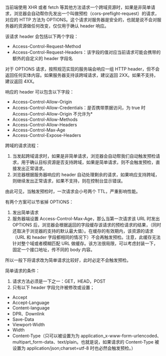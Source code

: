 当前端使用 XHR 或者 fetch 等其他方法请求一个跨域资源时，如果是非简单请求，浏览器会自动帮你先发出一个叫做预检（cors-preflight-request）的请求，对应的 HTTP 方法为 OPTIONS。这个请求对服务器是安全的，也就是说不会对服务器的资源做任何改变，仅仅用于确认 header 响应。

该请求 header 会包括以下两个字段：

- Access-Control-Request-Method
- Access-Control-Request-Headers：该字段的值对应当前请求可能会携带的额外的自定义的 header 字段名

对于 OPTIONS 请求，按照规范实现的服务端会响应一组 HTTP header，但不会返回任何实体内容。如果服务器支持该跨域请求，建议返回 2XX。如果不支持，建议返回 4XX。

响应的 header 可以包含以下字段：

- Access-Control-Allow-Origin
- Access-Control-Allow-Credentials：是否携带票据访问，为 true 时 Access-Control-Allow-Origin 不允许为\*
- Access-Control-Allow-Methods
- Access-Control-Allow-Headers
- Access-Control-Max-Age
- Access-Control-Expose-Headers

跨域的请求流程：

1. 当发起跨域请求时，如果是非简单请求，浏览器会自动帮我们自动触发预检请求，用于确认目标资源是否支持跨域，如果是简单请求，则不会触发预检，直接发出正常请求。
2. 浏览器根据服务器响应的 header 自动处理剩余的请求，如果响应支持跨域，则继续发出正常请求，如果不支持，则在控制台显示错误。

由此可见，当触发预检时，一次请求会小号两个 TTL，严重影响性能。

有两个方案可以节省掉 OPTIONS：

1. 发出简单请求
2. 服务器端设置 Access-Control-Max-Age，那么当第一次请求该 URL 时发出 OPTIONS 后，浏览器会根据返回的字段缓存该请求的预检请求的结果，（同时还取决于浏览器的支持的默认最大值）。在缓存的有效期内，该资源的请求（URL 和 header 字段都相同的情况下）不会再触发预检。注意，此缓存无法针对整个域或者模糊匹配 URL 做缓存。该方法很局限，可以考虑封装一下，固定一个接口地址，传不同的 body 内容。

所以一般下将请求改为简单请求比较好，此时必定不会触发预检。

简单请求的条件：

1. 请求方法必须是一下之一：GET，HEAD，POST
2. 只有以下 header 字段允许被修改或设置；

- Accept
- Accept-Language
- Content-language
- DPR、Downlink
- Save-Data
- Viewport-Width
- Width
- Content-Type（只可以被设置为为 application_x-www-form-urlencoded、multipart_form-data、text/plain。也就是说，如果请求的 Content-Type 被设置为 application/json;charset=utf-8 时也必然会触发预检。）

